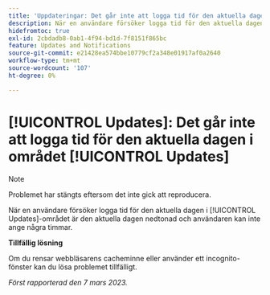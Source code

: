 ```yaml
---
title: 'Uppdateringar: Det går inte att logga tid för den aktuella dagen i uppdateringsområdet'
description: När en användare försöker logga tid för den aktuella dagen i uppdateringsområdet är den aktuella dagen nedtonad och användaren kan inte ange några timmar.
hidefromtoc: true
exl-id: 2cbdadb8-0ab1-4f94-bd1d-7f8151f865bc
feature: Updates and Notifications
source-git-commit: e21428ea574bbe10779cf2a348e01917af0a2640
workflow-type: tm+mt
source-wordcount: '107'
ht-degree: 0%

---
```


# [!UICONTROL Updates]: Det går inte att logga tid för den aktuella dagen i området [!UICONTROL Updates]

>[!NOTE]
>
>Problemet har stängts eftersom det inte gick att reproducera.

När en användare försöker logga tid för den aktuella dagen i [!UICONTROL Updates]-området är den aktuella dagen nedtonad och användaren kan inte ange några timmar.

**Tillfällig lösning**

Om du rensar webbläsarens cacheminne eller använder ett incognito-fönster kan du lösa problemet tillfälligt.

_Först rapporterad den 7 mars 2023._
